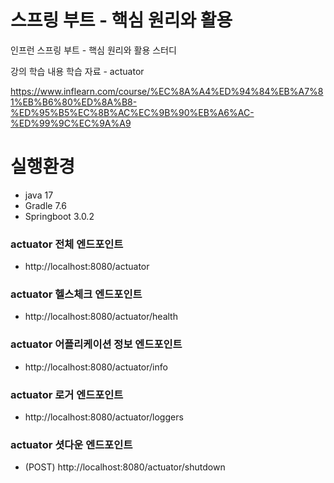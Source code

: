 # 스프링 부트 - 핵심 원리와 활용

인프런 스프링 부트 - 핵심 원리와 활용 스터디

강의 학습 내용 학습 자료 - actuator

https://www.inflearn.com/course/%EC%8A%A4%ED%94%84%EB%A7%81%EB%B6%80%ED%8A%B8-%ED%95%B5%EC%8B%AC%EC%9B%90%EB%A6%AC-%ED%99%9C%EC%9A%A9

# 실행환경
- java 17
- Gradle 7.6
- Springboot 3.0.2

### actuator 전체 엔드포인트
 - http://localhost:8080/actuator

### actuator 헬스체크 엔드포인트
 - http://localhost:8080/actuator/health

### actuator 어플리케이션 정보 엔드포인트
 - http://localhost:8080/actuator/info

### actuator 로거 엔드포인트
 - http://localhost:8080/actuator/loggers

### actuator 셧다운 엔드포인트
 - (POST) http://localhost:8080/actuator/shutdown
